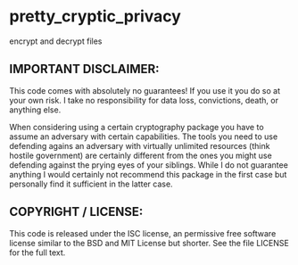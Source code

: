 pretty_cryptic_privacy
======================

encrypt and decrypt files

IMPORTANT DISCLAIMER: 
---------------------

This code comes with absolutely no guarantees!  If you use it you do
so at your own risk.  I take no responsibility for data loss,
convictions, death, or anything else.

When considering using a certain cryptography package you have to
assume an adversary with certain capabilities.  The tools you need to
use defending agains an adversary with virtually unlimited resources
(think hostile government) are certainly different from the ones you
might use defending against the prying eyes of your siblings.  While I
do not guarantee anything I would certainly not recommend this package
in the first case but personally find it sufficient in the latter
case.


COPYRIGHT / LICENSE:
--------------------

This code is released under the ISC license, an permissive free
software license similar to the BSD and MIT License but shorter.
See the file LICENSE for the full text.
